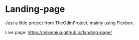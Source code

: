 # Landing-page

Just a little project from TheOdinProject, mainly using Flexbox.

Live page: https://mikemiua.github.io/landing-page/
